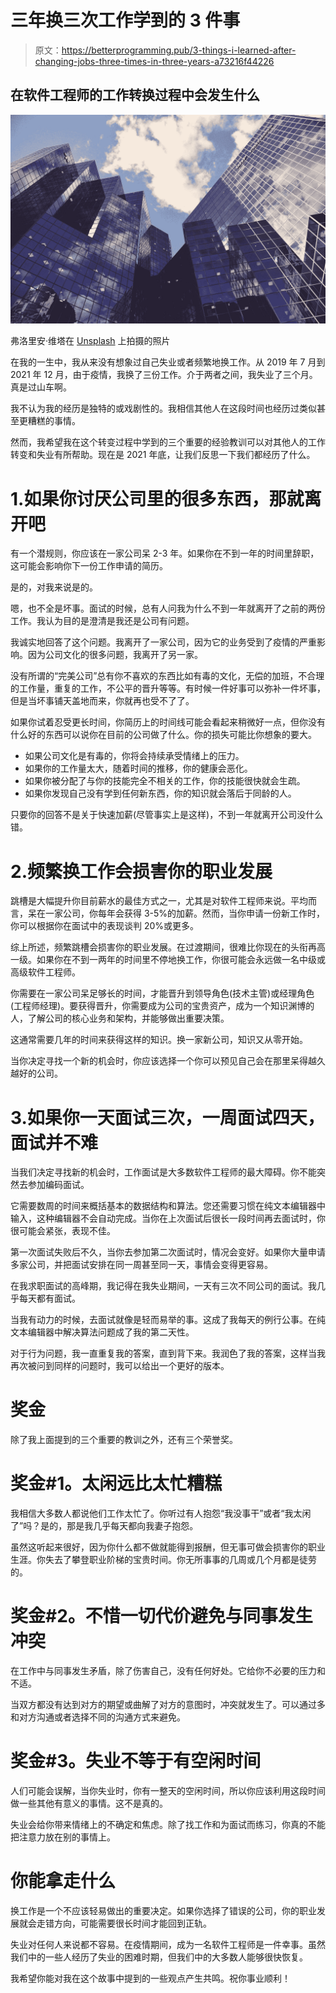 # 三年换三次工作学到的 3 件事

> 原文：<https://betterprogramming.pub/3-things-i-learned-after-changing-jobs-three-times-in-three-years-a73216f44226>

## 在软件工程师的工作转换过程中会发生什么

![](img/1970abdb27ecd4dfa0a65aa7fd4a85e0.png)

弗洛里安·维塔在 [Unsplash](https://unsplash.com?utm_source=medium&utm_medium=referral) 上拍摄的照片

在我的一生中，我从来没有想象过自己失业或者频繁地换工作。从 2019 年 7 月到 2021 年 12 月，由于疫情，我换了三份工作。介于两者之间，我失业了三个月。真是过山车啊。

我不认为我的经历是独特的或戏剧性的。我相信其他人在这段时间也经历过类似甚至更糟糕的事情。

然而，我希望我在这个转变过程中学到的三个重要的经验教训可以对其他人的工作转变和失业有所帮助。现在是 2021 年底，让我们反思一下我们都经历了什么。

# 1.如果你讨厌公司里的很多东西，那就离开吧

有一个潜规则，你应该在一家公司呆 2-3 年。如果你在不到一年的时间里辞职，这可能会影响你下一份工作申请的简历。

是的，对我来说是的。

嗯，也不全是坏事。面试的时候，总有人问我为什么不到一年就离开了之前的两份工作。我认为目的是澄清是我还是公司有问题。

我诚实地回答了这个问题。我离开了一家公司，因为它的业务受到了疫情的严重影响。因为公司文化的很多问题，我离开了另一家。

没有所谓的“完美公司”总有你不喜欢的东西比如有毒的文化，无偿的加班，不合理的工作量，重复的工作，不公平的晋升等等。有时候一件好事可以弥补一件坏事，但是当坏事铺天盖地而来，你就再也受不了了。

如果你试着忍受更长时间，你简历上的时间线可能会看起来稍微好一点，但你没有什么好的东西可以说你在目前的公司做了什么。你的损失可能比你想象的要大。

*   如果公司文化是有毒的，你将会持续承受情绪上的压力。
*   如果你的工作量太大，随着时间的推移，你的健康会恶化。
*   如果你被分配了与你的技能完全不相关的工作，你的技能很快就会生疏。
*   如果你发现自己没有学到任何新东西，你的知识就会落后于同龄的人。

只要你的回答不是关于快速加薪(尽管事实上是这样)，不到一年就离开公司没什么错。

# 2.频繁换工作会损害你的职业发展

跳槽是大幅提升你目前薪水的最佳方式之一，尤其是对软件工程师来说。平均而言，呆在一家公司，你每年会获得 3-5%的加薪。然而，当你申请一份新工作时，你可以根据你在面试中的表现谈判 20%或更多。

综上所述，频繁跳槽会损害你的职业发展。在过渡期间，很难比你现在的头衔再高一级。如果你在不到一两年的时间里不停地换工作，你很可能会永远做一名中级或高级软件工程师。

你需要在一家公司呆足够长的时间，才能晋升到领导角色(技术主管)或经理角色(工程师经理)。要获得晋升，你需要成为公司的宝贵资产，成为一个知识渊博的人，了解公司的核心业务和架构，并能够做出重要决策。

这通常需要几年的时间来获得这样的知识。换一家新公司，知识又从零开始。

当你决定寻找一个新的机会时，你应该选择一个你可以预见自己会在那里呆得越久越好的公司。

# 3.如果你一天面试三次，一周面试四天，面试并不难

当我们决定寻找新的机会时，工作面试是大多数软件工程师的最大障碍。你不能突然去参加编码面试。

它需要数周的时间来概括基本的数据结构和算法。您还需要习惯在纯文本编辑器中输入，这种编辑器不会自动完成。当你在上次面试后很长一段时间再去面试时，你很可能会紧张，表现不佳。

第一次面试失败后不久，当你去参加第二次面试时，情况会变好。如果你大量申请多家公司，并把面试安排在同一周甚至同一天，事情会变得更容易。

在我求职面试的高峰期，我记得在我失业期间，一天有三次不同公司的面试。我几乎每天都有面试。

当我有动力的时候，去面试就像是轻而易举的事。这成了我每天的例行公事。在纯文本编辑器中解决算法问题成了我的第二天性。

对于行为问题，我一直重复我的答案，直到背下来。我润色了我的答案，这样当我再次被问到同样的问题时，我可以给出一个更好的版本。

# 奖金

除了我上面提到的三个重要的教训之外，还有三个荣誉奖。

# 奖金#1。太闲远比太忙糟糕

我相信大多数人都说他们工作太忙了。你听过有人抱怨“我没事干”或者“我太闲了”吗？是的，那是我几乎每天都向我妻子抱怨。

虽然这听起来很好，因为你什么都不做就能得到报酬，但无事可做会损害你的职业生涯。你失去了攀登职业阶梯的宝贵时间。你无所事事的几周或几个月都是徒劳的。

# 奖金#2。不惜一切代价避免与同事发生冲突

在工作中与同事发生矛盾，除了伤害自己，没有任何好处。它给你不必要的压力和不适。

当双方都没有达到对方的期望或曲解了对方的意图时，冲突就发生了。可以通过多和对方沟通或者选择不同的沟通方式来避免。

# 奖金#3。失业不等于有空闲时间

人们可能会误解，当你失业时，你有一整天的空闲时间，所以你应该利用这段时间做一些其他有意义的事情。这不是真的。

失业会给你带来情绪上的不确定和焦虑。除了找工作和为面试而练习，你真的不能把注意力放在别的事情上。

# 你能拿走什么

换工作是一个不应该轻易做出的重要决定。如果你选择了错误的公司，你的职业发展就会走错方向，可能需要很长时间才能回到正轨。

失业对任何人来说都不容易。在疫情期间，成为一名软件工程师是一件幸事。虽然我们中的一些人经历了失业的困难时期，但我们中的大多数人能够很快恢复。

我希望你能对我在这个故事中提到的一些观点产生共鸣。祝你事业顺利！